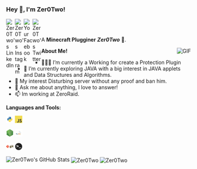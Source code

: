 <h3 title="hehehe"> Hey 👋, I'm Zer0Two!</h3>

<a href="https://www.linkedin.com/in/NotWorking">
  <img align="left" alt="Zer0Two's LinkedIn" width="24px" src="https://cdn.jsdelivr.net/npm/simple-icons@v3/icons/linkedin.svg" />
</a>
<a href="https://www.instagram.com/Idk/">
  <img align="left" alt="Zer0Two's Instagram" width="24px" src="https://cdn.jsdelivr.net/npm/simple-icons@v3/icons/instagram.svg" />
</a>
<a href="https://www.facebook.com/home">
  <img align="left" alt="Your Facebook" width="24px" src="https://cdn.jsdelivr.net/npm/simple-icons@v3/icons/facebook.svg" />
</a>
<a href="https://twitter.com/Zer0Two5">
  <img align="left" alt="Zer0Two's Twitter" width="24px" src="https://cdn.jsdelivr.net/npm/simple-icons@3.13.0/icons/twitter.svg" />
</a>




<br />
<br />

A **Minecraft Plugginer** ***Zer0Two*** 🚀.
 

  <img align="right" alt="GIF" src="https://i.pinimg.com/originals/e4/26/70/e426702edf874b181aced1e2fa5c6cde.gif" />

**About Me!**

- 👨🏽‍💻 I’m currently a Working for create a Protection Plugin
- 🌱 I’m currently exploring JAVA with a big interest in JAVA applets and Data Structures and Algorithms. 
- 🤔 My interest Disturbing server without any proof and ban him.
- 💬 Ask me about anything, I love to answer!
- 📫 Im working at ZeroRaid.



**Languages and Tools:**  


<code><img height="20" src="https://raw.githubusercontent.com/github/explore/80688e429a7d4ef2fca1e82350fe8e3517d3494d/topics/python/python.png"></code>
<code><img height="20" src="https://raw.githubusercontent.com/github/explore/80688e429a7d4ef2fca1e82350fe8e3517d3494d/topics/javascript/javascript.png"></code>

<code><img height="20" src="https://raw.githubusercontent.com/github/explore/80688e429a7d4ef2fca1e82350fe8e3517d3494d/topics/nodejs/nodejs.png"></code>
<code><img height="20" src="https://raw.githubusercontent.com/github/explore/80688e429a7d4ef2fca1e82350fe8e3517d3494d/topics/mysql/mysql.png"></code>

<code><img height="20" src="https://raw.githubusercontent.com/github/explore/80688e429a7d4ef2fca1e82350fe8e3517d3494d/topics/git/git.png"></code>
<code><img height="20" src="https://raw.githubusercontent.com/github/explore/80688e429a7d4ef2fca1e82350fe8e3517d3494d/topics/terminal/terminal.png"></code>

<img src="https://github-readme-stats.vercel.app/api?username=NezukoKamando&show_icons=true&hide_border=true&count_private=true&theme=shades-of-purple&icon_color=fad000" alt="Zer0Two's GitHub Stats">
<img align="center" src="https://github-readme-streak-stats.herokuapp.com/?user=NezukoKamando&count_private=true&theme=radical" alt="Zer0Two" />
<img align="center" width=500 src="https://github-readme-stats.vercel.app/api/top-langs/?username=NezukoKamando&count_private=true&theme=radical" alt="Zer0Two" />
